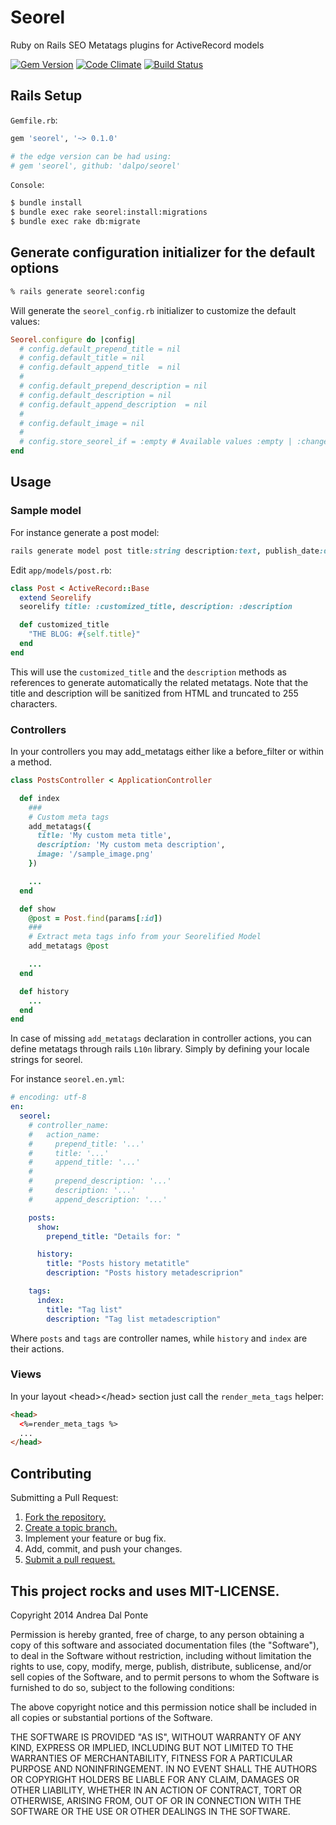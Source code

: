 # Seorel

Ruby on Rails SEO Metatags plugins for ActiveRecord models

[![Gem Version](https://badge.fury.io/rb/seorel.png)](http://badge.fury.io/rb/seorel)
[![Code Climate](https://codeclimate.com/github/dalpo/seorel.png)](https://codeclimate.com/github/dalpo/seorel)
[![Build Status](https://travis-ci.org/dalpo/seorel.svg?branch=master)](https://travis-ci.org/dalpo/seorel)

## Rails Setup


`Gemfile.rb`:

```ruby
gem 'seorel', '~> 0.1.0'

# the edge version can be had using:
# gem 'seorel', github: 'dalpo/seorel'
```

`Console`:
```bash
$ bundle install
$ bundle exec rake seorel:install:migrations
$ bundle exec rake db:migrate
```

## Generate configuration initializer for the default options

```bash
% rails generate seorel:config
```

Will generate the `seorel_config.rb` initializer to customize the default values:

```ruby
Seorel.configure do |config|
  # config.default_prepend_title = nil
  # config.default_title = nil
  # config.default_append_title  = nil
  #
  # config.default_prepend_description = nil
  # config.default_description = nil
  # config.default_append_description  = nil
  #
  # config.default_image = nil
  #
  # config.store_seorel_if = :empty # Available values :empty | :changed
end
```


## Usage

### Sample model

For instance generate a post model:
```ruby
rails generate model post title:string description:text, publish_date:date
```

Edit `app/models/post.rb`:
```ruby
class Post < ActiveRecord::Base
  extend Seorelify
  seorelify title: :customized_title, description: :description

  def customized_title
    "THE BLOG: #{self.title}"
  end
end
```

This will use the `customized_title` and the `description` methods as references to generate automatically the related metatags.
Note that the title and description will be sanitized from HTML and truncated to 255 characters.


### Controllers
In your controllers you may add\_metatags either like a before\_filter or within a method.

```ruby
class PostsController < ApplicationController

  def index
    ###
    # Custom meta tags
    add_metatags({
      title: 'My custom meta title',
      description: 'My custom meta description',
      image: '/sample_image.png'
    })

    ...
  end

  def show
    @post = Post.find(params[:id])
    ###
    # Extract meta tags info from your Seorelified Model
    add_metatags @post

    ...
  end

  def history
    ...
  end
end
```

In case of missing `add_metatags` declaration in controller actions, you can define metatags through rails `L10n` library. Simply by defining your locale strings for seorel.

For instance `seorel.en.yml`:

```yaml
# encoding: utf-8
en:
  seorel:
    # controller_name:
    #   action_name:
    #     prepend_title: '...'
    #     title: '...'
    #     append_title: '...'
    #
    #     prepend_description: '...'
    #     description: '...'
    #     append_description: '...'

    posts:
      show:
        prepend_title: "Details for: "

      history:
        title: "Posts history metatitle"
        description: "Posts history metadescriprion"

    tags:
      index:
        title: "Tag list"
        description: "Tag list metadescription"
```
Where `posts` and `tags` are controller names, while `history` and `index` are their actions.

### Views

In your layout &lt;head&gt;&lt;/head&gt; section just call the `render_meta_tags` helper:

```html
<head>
  <%=render_meta_tags %>
  ...
</head>
```


## Contributing
Submitting a Pull Request:

1. [Fork the repository.][fork]
2. [Create a topic branch.][branch]
3. Implement your feature or bug fix.
4. Add, commit, and push your changes.
5. [Submit a pull request.][pr]

[fork]: http://help.github.com/fork-a-repo/
[branch]: http://learn.github.com/p/branching.html
[pr]: http://help.github.com/send-pull-requests/

## This project rocks and uses MIT-LICENSE.

Copyright 2014 Andrea Dal Ponte

Permission is hereby granted, free of charge, to any person obtaining
a copy of this software and associated documentation files (the
"Software"), to deal in the Software without restriction, including
without limitation the rights to use, copy, modify, merge, publish,
distribute, sublicense, and/or sell copies of the Software, and to
permit persons to whom the Software is furnished to do so, subject to
the following conditions:

The above copyright notice and this permission notice shall be
included in all copies or substantial portions of the Software.

THE SOFTWARE IS PROVIDED "AS IS", WITHOUT WARRANTY OF ANY KIND,
EXPRESS OR IMPLIED, INCLUDING BUT NOT LIMITED TO THE WARRANTIES OF
MERCHANTABILITY, FITNESS FOR A PARTICULAR PURPOSE AND
NONINFRINGEMENT. IN NO EVENT SHALL THE AUTHORS OR COPYRIGHT HOLDERS BE
LIABLE FOR ANY CLAIM, DAMAGES OR OTHER LIABILITY, WHETHER IN AN ACTION
OF CONTRACT, TORT OR OTHERWISE, ARISING FROM, OUT OF OR IN CONNECTION
WITH THE SOFTWARE OR THE USE OR OTHER DEALINGS IN THE SOFTWARE.

